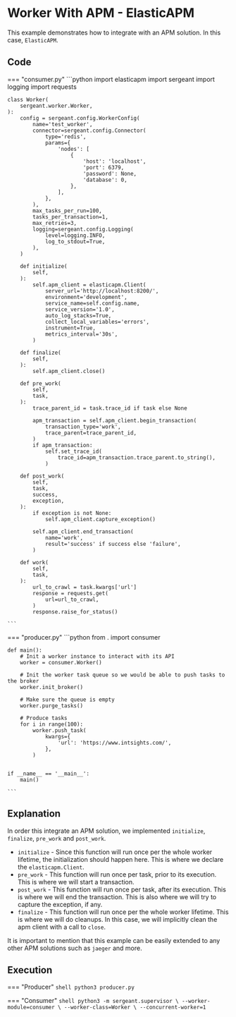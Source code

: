 # Worker With APM - ElasticAPM

This example demonstrates how to integrate with an APM solution. In this case, `ElasticAPM`.


## Code

=== "consumer.py"
    ```python
    import elasticapm
    import sergeant
    import logging
    import requests


    class Worker(
        sergeant.worker.Worker,
    ):
        config = sergeant.config.WorkerConfig(
            name='test_worker',
            connector=sergeant.config.Connector(
                type='redis',
                params={
                    'nodes': [
                        {
                            'host': 'localhost',
                            'port': 6379,
                            'password': None,
                            'database': 0,
                        },
                    ],
                },
            ),
            max_tasks_per_run=100,
            tasks_per_transaction=1,
            max_retries=3,
            logging=sergeant.config.Logging(
                level=logging.INFO,
                log_to_stdout=True,
            ),
        )

        def initialize(
            self,
        ):
            self.apm_client = elasticapm.Client(
                server_url='http://localhost:8200/',
                environment='development',
                service_name=self.config.name,
                service_version='1.0',
                auto_log_stacks=True,
                collect_local_variables='errors',
                instrument=True,
                metrics_interval='30s',
            )

        def finalize(
            self,
        ):
            self.apm_client.close()

        def pre_work(
            self,
            task,
        ):
            trace_parent_id = task.trace_id if task else None

            apm_transaction = self.apm_client.begin_transaction(
                transaction_type='work',
                trace_parent=trace_parent_id,
            )
            if apm_transaction:
                self.set_trace_id(
                    trace_id=apm_transaction.trace_parent.to_string(),
                )

        def post_work(
            self,
            task,
            success,
            exception,
        ):
            if exception is not None:
                self.apm_client.capture_exception()

            self.apm_client.end_transaction(
                name='work',
                result='success' if success else 'failure',
            )

        def work(
            self,
            task,
        ):
            url_to_crawl = task.kwargs['url']
            response = requests.get(
                url=url_to_crawl,
            )
            response.raise_for_status()

    ```

=== "producer.py"
    ```python
    from . import consumer


    def main():
        # Init a worker instance to interact with its API
        worker = consumer.Worker()

        # Init the worker task queue so we would be able to push tasks to the broker
        worker.init_broker()

        # Make sure the queue is empty
        worker.purge_tasks()

        # Produce tasks
        for i in range(100):
            worker.push_task(
                kwargs={
                    'url': 'https://www.intsights.com/',
                },
            )


    if __name__ == '__main__':
        main()

    ```


## Explanation

In order this integrate an APM solution, we implemented `initialize`, `finalize`, `pre_work` and `post_work`.

- `initialize` - Since this function will run once per the whole worker lifetime, the initialization should happen here. This is where we declare the `elasticapm.Client`.
- `pre_work` - This function will run once per task, prior to its execution. This is where we will start a transaction.
- `post_work` - This function will run once per task, after its execution. This is where we will end the transaction. This is also where we will try to capture the exception, if any.
- `finalize` - This function will run once per the whole worker lifetime. This is where we will do cleanups. In this case, we will implicitly clean the apm client with a call to `close`.

It is important to mention that this example can be easily extended to any other APM solutions such as `jaeger` and more.


## Execution

=== "Producer"
    ```shell
    python3 producer.py
    ```

=== "Consumer"
    ```shell
    python3 -m sergeant.supervisor \
        --worker-module=consumer \
        --worker-class=Worker \
        --concurrent-worker=1
    ```
